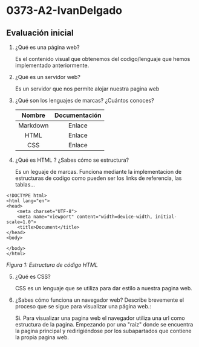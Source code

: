 # 0373-A2-IvanDelgado

## Evaluación inicial

1. ¿Qué es una página web?

    Es el contenido visual que obtenemos del codigo/lenguaje que hemos implementado anteriormente.

2. ¿Qué es un servidor web?

    Es un servidor que nos permite alojar nuestra pagina web

3. ¿Qué son los lenguajes de marcas? ¿Cuántos conoces?

    | Nombre | Documentación |
    |:------------:|:------------:|
    | Markdown | Enlace |
    | HTML | Enlace |
    | CSS | Enlace |

4. ¿Qué es HTML ? ¿Sabes cómo se estructura?

    Es un leguaje de marcas. Funciona mediante la implementacion de estructuras de codigo como pueden ser los links de referencia, las tablas...

```
<!DOCTYPE html>
<html lang="en">
<head>
    <meta charset="UTF-8">
    <meta name="viewport" content="width=device-width, initial-scale=1.0">
    <title>Document</title>
</head>
<body>
    
</body>
</html>
```
_Figura 1: Estructura de código HTML_

5. ¿Qué es CSS?

    CSS es un lenguaje que se utiliza para dar estilo a nuestra pagina web.

6. ¿Sabes cómo funciona un navegador web? Describe brevemente el proceso que se sigue para visualizar una página web.:

    Si. Para visualizar una pagina web el navegador utiliza una url como estructura de la pagina. Empezando por una "raíz" donde se encuentra la pagina principal y redirigiéndose por los subapartados que contiene la propia pagina web.

    